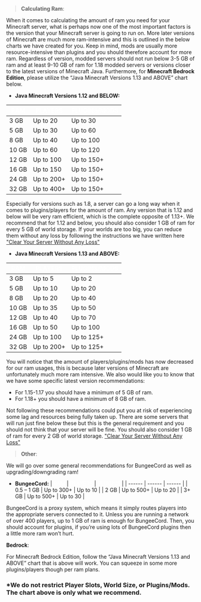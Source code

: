 > **Calculating Ram**:

When it comes to calculating the amount of ram you need for your Minecraft server, what is perhaps now one of the most important factors is the version that your Minecraft server is going to run on. More later versions of Minecraft are much more ram-intensive and this is outlined in the below charts we have created for you. Keep in mind, mods are usually more resource-intensive than plugins and you should therefore account for more ram. Regardless of version, modded servers should not run below 3-5 GB of ram and at least 9-10 GB of ram for 1.18 modded servers or versions closer to the latest versions of Minecraft Java.
Furthermore, for **Minecraft Bedrock Edition**, please utilize the “Java Minecraft Versions 1.13 and ABOVE” chart below.

- **Java Minecraft Versions 1.12 and BELOW:**<br>

| <span style="color:white">RAM</span> | <span style="color:white">PLAYERS</span> | <span style="color:white">PLUGINS/MODS</span> |
| ------ | ------ | ------ |
| 3 GB | Up to 20 |Up to 30 |
| 5 GB | Up to 30 | Up to 60 |
| 8 GB | Up to 40 | Up to 100 |
| 10 GB | Up to 60 | Up to 120 |
| 12 GB | Up to 100 | Up to 150+ |
| 16 GB | Up to 150 | Up to 150+ |
| 24 GB | Up to 200+ | Up to 150+ |
| 32 GB | Up to 400+ | Up to 150+ |

Especially for versions such as 1.8, a server can go a long way when it comes to plugins/players for the amount of ram. Any version that is 1.12 and below will be very ram efficient, which is the complete opposite of 1.13+. We recommend that for 1.12 and below, you should also consider 1 GB of ram for every 5 GB of world storage. If your worlds are too big, you can reduce them without any loss by following the instructions we have written here ["Clear Your Server Without Any Loss"](https://dash.stozu.net/articles/clear-your-server-without-any-loss)

- **Java Minecraft Versions 1.13 and ABOVE:**

| <span style="color:white">RAM</span> | <span style="color:white">PLAYERS</span> | <span style="color:white">PLUGINS/MODS</span> |
| ------ | ------ | ------ |
| 3 GB | Up to 5 | Up to 2 |
| 5 GB | Up to 10 | Up to 20 |
| 8 GB | Up to 20 | Up to 40 |
| 10 GB | Up to 35 | Up to 50 |
| 12 GB | Up to 40 | Up to 70 | 
| 16 GB | Up to 50 | Up to 100 |
| 24 GB | Up to 100 | Up to 125+ |
| 32 GB | Up to 200+ | Up to 125+ |

You will notice that the amount of players/plugins/mods has now decreased for our ram usages, this is because later versions of Minecraft are unfortunately much more ram intensive. We also would like you to know that we have some specific latest version recommendations:
- For 1.15-1.17 you should have a minimum of 5 GB of ram.
- For 1.18+ you should have a minimum of 8 GB of ram.

Not following these recommendations could put you at risk of experiencing some lag and resources being fully taken up. There are some servers that will run just fine below these but this is the general requirement and you should not think that your server will be fine. You should also consider 1 GB of ram for every 2 GB of world storage. ["Clear Your Server Without Any Loss"](https://dash.stozu.net/articles/clear-your-server-without-any-loss)

> **Other**:

We will go over some general recommendations for BungeeCord as well as upgrading/downgrading ram!

- **BungeeCord:**
| <span style="color:white">RAM</span> | <span style="color:white">PLAYERS</span> | <span style="color:white">PLUGINS</span> |
| ------ | ------ | ------ |
| 0.5 – 1 GB | Up to 300+ | Up to 10 |
| 2 GB | Up to 500+ | Up to 20 |
| 3+ GB | Up to 500+ | Up to 30 |

BungeeCord is a proxy system, which means it simply routes players into the appropriate servers connected to it. Unless you are running a network of over 400 players, up to 1 GB of ram is enough for BungeeCord. Then, you should account for plugins, if you’re using lots of BungeeCord plugins then a little more ram won’t hurt.

**Bedrock**:

For Minecraft Bedrock Edition, follow the “Java Minecraft Versions 1.13 and ABOVE” chart that is above will work. You can squeeze in some more plugins/players though per ram plans.

### *We do not restrict Player Slots, World Size, or Plugins/Mods. The chart above is only what we recommend.
